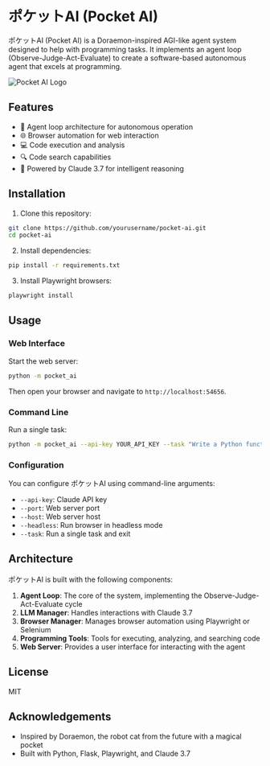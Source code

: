 # ポケットAI (Pocket AI)

ポケットAI (Pocket AI) is a Doraemon-inspired AGI-like agent system designed to help with programming tasks. It implements an agent loop (Observe-Judge-Act-Evaluate) to create a software-based autonomous agent that excels at programming.

![Pocket AI Logo](https://via.placeholder.com/150x150.png?text=PocketAI)

## Features

- 🤖 Agent loop architecture for autonomous operation
- 🌐 Browser automation for web interaction
- 💻 Code execution and analysis
- 🔍 Code search capabilities
- 🧠 Powered by Claude 3.7 for intelligent reasoning

## Installation

1. Clone this repository:
```bash
git clone https://github.com/yourusername/pocket-ai.git
cd pocket-ai
```

2. Install dependencies:
```bash
pip install -r requirements.txt
```

3. Install Playwright browsers:
```bash
playwright install
```

## Usage

### Web Interface

Start the web server:

```bash
python -m pocket_ai
```

Then open your browser and navigate to `http://localhost:54656`.

### Command Line

Run a single task:

```bash
python -m pocket_ai --api-key YOUR_API_KEY --task "Write a Python function to calculate Fibonacci numbers"
```

### Configuration

You can configure ポケットAI using command-line arguments:

- `--api-key`: Claude API key
- `--port`: Web server port
- `--host`: Web server host
- `--headless`: Run browser in headless mode
- `--task`: Run a single task and exit

## Architecture

ポケットAI is built with the following components:

1. **Agent Loop**: The core of the system, implementing the Observe-Judge-Act-Evaluate cycle
2. **LLM Manager**: Handles interactions with Claude 3.7
3. **Browser Manager**: Manages browser automation using Playwright or Selenium
4. **Programming Tools**: Tools for executing, analyzing, and searching code
5. **Web Server**: Provides a user interface for interacting with the agent

## License

MIT

## Acknowledgements

- Inspired by Doraemon, the robot cat from the future with a magical pocket
- Built with Python, Flask, Playwright, and Claude 3.7